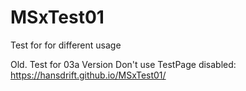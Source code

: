 # MSxTest01
Test for for different usage

Old. Test for 03a Version Don't use
TestPage disabled:
https://hansdrift.github.io/MSxTest01/
